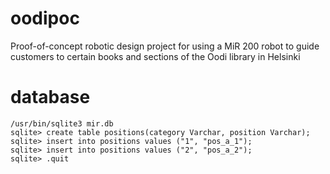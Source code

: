 # oodipoc
Proof-of-concept robotic design project for using a MiR 200 robot to guide customers to certain books and sections of the Oodi library in Helsinki

# database 

```
/usr/bin/sqlite3 mir.db
sqlite> create table positions(category Varchar, position Varchar);
sqlite> insert into positions values ("1", "pos_a_1");
sqlite> insert into positions values ("2", "pos_a_2");
sqlite> .quit
```

